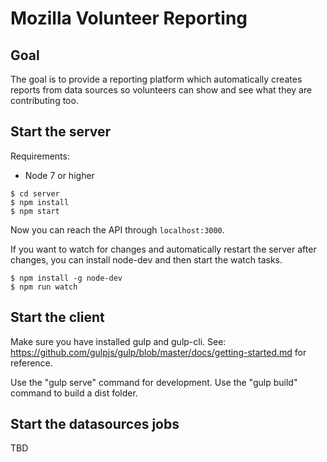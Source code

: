 Mozilla Volunteer Reporting
====

Goal
---

The goal is to provide a reporting platform which automatically creates reports from data sources so volunteers can show and see what they are contributing too.

Start the server
---

Requirements:
* Node 7 or higher

```
$ cd server
$ npm install
$ npm start
```

Now you can reach the API through ```localhost:3000```.

If you want to watch for changes and automatically restart the server after changes, you can install node-dev and then start the watch tasks.

```
$ npm install -g node-dev
$ npm run watch
```

Start the client
---

Make sure you have installed gulp and gulp-cli.
See: https://github.com/gulpjs/gulp/blob/master/docs/getting-started.md for reference.

Use the "gulp serve" command for development.
Use the "gulp build" command to build a dist folder.

Start the datasources jobs
---

TBD
